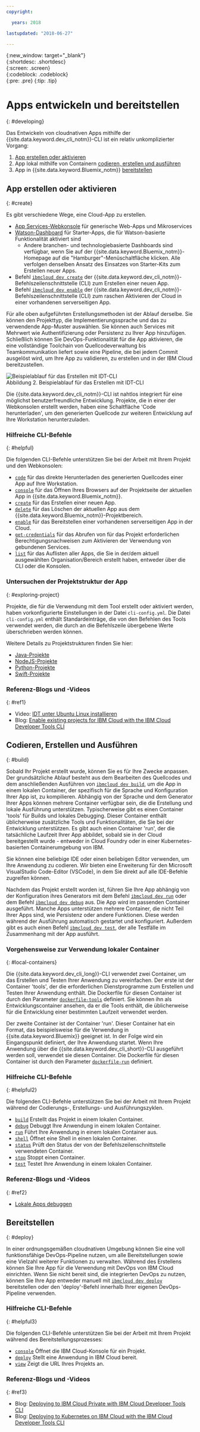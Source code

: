 ```yaml
---
copyright:

  years: 2018

lastupdated: "2018-06-27"

---
```


{:new_window: target="_blank"}  
{:shortdesc: .shortdesc}  
{:screen: .screen}  
{:codeblock: .codeblock}  
{:pre: .pre}
{:tip: .tip}

# Apps entwickeln und bereitstellen
{: #developing}

Das Entwickeln von cloudnativen Apps mithilfe der {{site.data.keyword.dev_cli_notm}}-CLI ist ein relativ unkomplizierter Vorgang:

1. [App erstellen oder aktivieren](#create)
2. App lokal mithilfe von Containern [codieren, erstellen und ausführen](#build)
3. App in {{site.data.keyword.Bluemix_notm}} [bereitstellen](#deploy)

## App erstellen oder aktivieren
{: #create}

Es gibt verschiedene Wege, eine Cloud-App zu erstellen.
- [App Services-Webkonsole](https://console.bluemix.net/developer/appservice) für generische Web-Apps und Mikroservices
- [Watson-Dashboard](https://console.bluemix.net/dashboard/watson) für Starter-Apps, die für Watson-basierte Funktionalität aktiviert sind
    - Andere branchen- und technologiebasierte Dashboards sind verfügbar, wenn Sie auf der {{site.data.keyword.Bluemix_notm}}-Homepage auf die "Hamburger"-Menüschaltfläche klicken. Alle verfolgen denselben Ansatz des Einsatzes von Starter-Kits zum Erstellen neuer Apps.
- Befehl [`ibmcloud dev create`](./commands.html#create) der {{site.data.keyword.dev_cli_notm}}-Befehlszeilenschnittstelle (CLI) zum Erstellen einer neuen App.
- Befehl [`ibmcloud dev enable`](./commands.html#enable) der {{site.data.keyword.dev_cli_notm}}-Befehlszeilenschnittstelle (CLI) zum raschen Aktivieren der Cloud in einer vorhandenen serverseitigen App.

Für alle oben aufgeführten Erstellungsmethoden ist der Ablauf derselbe. Sie können den Projekttyp, die Implementierungssprache und das zu verwendende App-Muster auswählen. Sie können auch Services mit Mehrwert wie Authentifizierung oder Persistenz zu Ihrer App hinzufügen. Schließlich können Sie DevOps-Funktionalität für die App aktivieren, die eine vollständige Toolchain von Quellcodeverwaltung bis Teamkommunikation liefert sowie eine Pipeline, die bei jedem Commit ausgelöst wird, um Ihre App zu validieren, zu erstellen und in der IBM Cloud bereitzustellen.

![Beispielablauf für das Erstellen mit IDT-CLI](create_flow.png "Beispielablauf für das Erstellen mit IDT-CLI") <br> Abbildung 2. Beispielablauf für das Erstellen mit IDT-CLI

Die {{site.data.keyword.dev_cli_notm}}-CLI ist nahtlos integriert für eine möglichst benutzerfreundliche Entwicklung. Projekte, die in einer der Webkonsolen erstellt werden, haben eine Schaltfläche 'Code herunterladen', um den generierten Quellcode zur weiteren Entwicklung auf Ihre Workstation herunterzuladen.

### Hilfreiche CLI-Befehle
{: #helpful}

Die folgenden CLI-Befehle unterstützen Sie bei der Arbeit mit Ihrem Projekt und den Webkonsolen:
- [`code`](./commands.html#code) für das direkte Herunterladen des generierten Quellcodes einer App auf Ihre Workstation.
- [`console`](./commands.html#console) für das Öffnen Ihres Browsers auf der Projektseite der aktuellen App in {{site.data.keyword.Bluemix_notm}}.
- [`create`](./commands.html#create) für das Erstellen einer neuen App.
- [`delete`](./commands.html#delete) für das Löschen der aktuellen App aus dem {{site.data.keyword.Bluemix_notm}}-Projektbereich.
- [`enable`](./commands.html#enable) für das Bereitstellen einer vorhandenen serverseitigen App in der Cloud.
- [`get-credentials`](./commands.html#get-credentials) für das Abrufen von für das Projekt erforderlichen Berechtigungsnachweisen zum Aktivieren der Verwendung von gebundenen Services.
- [`list`](./commands.html#list) für das Auflisten aller Apps, die Sie in der/dem aktuell ausgewählten Organisation/Bereich erstellt haben, entweder über die CLI oder die Konsolen.


### Untersuchen der Projektstruktur der App
{: #exploring-project}

Projekte, die für die Verwendung mit dem Tool erstellt oder aktiviert werden, haben vorkonfigurierte Einstellungen in der Datei `cli-config.yml`. Die Datei `cli-config.yml` enthält Standardeinträge, die von den Befehlen des Tools verwendet werden, die durch an die Befehlszeile übergebene Werte überschrieben werden können.

Weitere Details zu Projektstrukturen finden Sie hier:
- [Java-Projekte](/docs/apps/projects/java_project_contents.html)
- [NodeJS-Projekte](/docs/apps/projects/node_project_contents.html)
- [Python-Projekte](/docs/apps/projects/python_project_contents.html)
- [Swift-Projekte](/docs/apps/projects/swift_project_contents.html)


### Referenz-Blogs und -Videos
{: #ref1}

- Video: [IDT unter Ubuntu Linux installieren](https://www.youtube.com/watch?v=sr7KjHAKpEs)
- Blog: [Enable existing projects for IBM Cloud with the IBM Cloud Developer Tools CLI](https://www.ibm.com/blogs/bluemix/2017/09/enable-existing-projects-ibm-cloud-ibm-cloud-developer-tools-cli/)



## Codieren, Erstellen und Ausführen
{: #build}


Sobald Ihr Projekt erstellt wurde, können Sie es für Ihre Zwecke anpassen. Der grundsätzliche Ablauf besteht aus dem Bearbeiten des Quellcodes und dem anschließenden Ausführen von [`ibmcloud dev build`](commands.html#build), um die App in einem lokalen Container, der spezifisch für die Sprache und Konfiguration Ihrer App ist, zu kompilieren. Abhängig von der Sprache und dem Generator Ihrer Apps können mehrere Container verfügbar sein, die die Erstellung und lokale Ausführung unterstützen.  Typischerweise gibt es einen Container 'tools' für Builds und lokales Debugging. Dieser Container enthält üblicherweise zusätzliche Tools und Funktionalitäten, die Sie bei der Entwicklung unterstützen. Es gibt auch einen Container 'run', der die tatsächliche Laufzeit Ihrer App abbildet, sobald sie in der Cloud bereitgestellt wurde - entweder in Cloud Foundry oder in einer Kubernetes-basierten Containerumgebung von IBM.


Sie können eine beliebige IDE oder einen beliebigen Editor verwenden, um Ihre Anwendung zu codieren. Wir bieten eine Erweiterung für den Microsoft VisualStudio Code-Editor (VSCode), in dem Sie direkt auf alle IDE-Befehle zugreifen können.

Nachdem das Projekt erstellt worden ist, führen Sie Ihre App abhängig von der Konfiguration ihres Generators mit dem Befehl [`ibmcloud dev run`](commands.html#run) oder dem Befehl [`ibmcloud dev debug`](commands.html#debug) aus. Die App wird im passenden Container ausgeführt. Manche Apps unterstützen mehrere Container, die nicht Teil Ihrer Apps sind, wie Persistenz oder andere Funktionen. Diese werden während der Ausführung automatisch gestartet und konfiguriert. Außerdem gibt es auch einen Befehl [`ibmcloud dev test`](commands.html#test), der alle Testfälle im Zusammenhang mit der App ausführt.


### Vorgehensweise zur Verwendung lokaler Container
{: #local-containers}

Die {{site.data.keyword.dev_cli_long}}-CLI verwendet zwei Container, um das Erstellen und Testen Ihrer Anwendung zu vereinfachen. Der erste ist der Container 'tools', der die erforderlichen Dienstprogramme zum Erstellen und Testen Ihrer Anwendung enthält. Die Dockerfile für diesen Container ist durch den Parameter [`dockerfile-tools`](commands.html#command-parameters) definiert. Sie können ihn als Entwicklungscontainer ansehen, da er die Tools enthält, die üblicherweise für die Entwicklung einer bestimmten Laufzeit verwendet werden.

Der zweite Container ist der Container 'run'. Dieser Container hat ein Format, das beispielsweise für die Verwendung in {{site.data.keyword.Bluemix}} geeignet ist. In der Folge wird ein Eingangspunkt definiert, der Ihre Anwendung startet. Wenn Ihre Anwendung über die {{site.data.keyword.dev_cli_short}}-CLI ausgeführt werden soll, verwendet sie diesen Container. Die Dockerfile für diesen Container ist durch den Parameter [`dockerfile-run`](commands.html#run-parameters) definiert.


### Hilfreiche CLI-Befehle
{: #helpful2}

Die folgenden CLI-Befehle unterstützen Sie bei der Arbeit mit Ihrem Projekt während der Codierungs-, Erstellungs- und Ausführungszyklen.
- [`build`](./commands.html#build) Erstellt das Projekt in einem lokalen Container.
- [`debug`](./commands.html#debug) Debuggt Ihre Anwendung in einem lokalen Container.
- [`run`](./commands.html#run) Führt Ihre Anwendung in einem lokalen Container aus.
- [`shell`](./commands.html#shell) Öffnet eine Shell in einen lokalen Container.
- [`status`](./commands.html#status) Prüft den Status der von der Befehlszeilenschnittstelle verwendeten Container.
- [`stop`](./commands.html#stop) Stoppt einen Container.
- [`test`](./commands.html#test) Testet Ihre Anwendung in einem lokalen Container.

### Referenz-Blogs und -Videos
{: #ref2}

- [Lokale Apps debuggen](local_debug.html)





## Bereitstellen
{: #deploy}

In einer ordnungsgemäßen cloudnativen Umgebung können Sie eine voll funktionsfähige DevOps-Pipeline nutzen, um alle Bereitstellungen sowie eine Vielzahl weiterer Funktionen zu verwalten. Während des Erstellens können Sie Ihre App für die Verwendung mit DevOps von IBM Cloud einrichten. Wenn Sie nicht bereit sind, die integrierten DevOps zu nutzen, können Sie Ihre App entweder manuell mit [`ibmcloud dev deploy`](./commands.html#deploy) bereitstellen oder den 'deploy'-Befehl innerhalb Ihrer eigenen DevOps-Pipeline verwenden.  



### Hilfreiche CLI-Befehle
{: #helpful3}

Die folgenden CLI-Befehle unterstützen Sie bei der Arbeit mit Ihrem Projekt während des Bereitstellungsprozesses:
- [`console`](./commands.html#console) Öffnet die IBM Cloud-Konsole für ein Projekt.
- [`deploy`](./commands.html#deploy) Stellt eine Anwendung in IBM Cloud bereit.
- [`view`](./commands.html#view) Zeigt die URL Ihres Projekts an.


### Referenz-Blogs und -Videos
{: #ref3}

- Blog: [Deploying to IBM Cloud Private with IBM Cloud Developer Tools CLI](https://www.ibm.com/blogs/bluemix/2017/09/deploying-ibm-cloud-private-ibm-cloud-developer-tools-cli/)
- Blog: [Deploying to Kubernetes on IBM Cloud with the IBM Cloud Developer Tools CLI](https://www.ibm.com/blogs/bluemix/2017/09/deploying-kubernetes-ibm-cloud-ibm-cloud-developer-tools-cli/)
